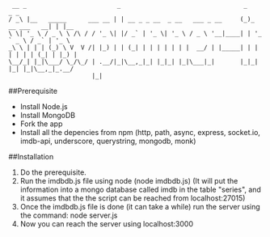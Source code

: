      __ _                         _                                  _               _ _     
    / _\ |__   _____      ___ __ | | __ _ _ __  _ __   ___ _ __     (_)_ __ ___   __| | |__  
    \ \| '_ \ / _ \ \ /\ / / '_ \| |/ _` | '_ \| '_ \ / _ \ '__|____| | '_ ` _ \ / _` | '_ \ 
    _\ \ | | | (_) \ V  V /| |_) | | (_| | | | | | | |  __/ | |_____| | | | | | | (_| | |_) |
    \__/_| |_|\___/ \_/\_/ | .__/|_|\__,_|_| |_|_| |_|\___|_|       |_|_| |_| |_|\__,_|_.__/ 
                           |_|                                                               
    
##Prerequisite
* Install Node.js
* Install MongoDB
* Fork the app
* Install all the depencies from npm (http, path, async, express, socket.io, imdb-api, underscore, querystring, mongodb, monk)

##Installation

1. Do the prerequisite.
2. Run the imdbdb.js file using node (node imdbdb.js) (It will put the information into a mongo database called imdb in the table "series", and it assumes that the the script can be reached from localhost:27015)
3. Once the imdbdb.js file is done (it can take a while) run the server using the command: node server.js
4. Now you can reach the server using localhost:3000